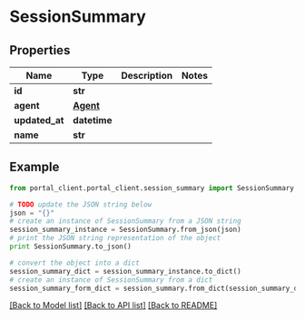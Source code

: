 # SessionSummary


## Properties
Name | Type | Description | Notes
------------ | ------------- | ------------- | -------------
**id** | **str** |  | 
**agent** | [**Agent**](Agent.md) |  | 
**updated_at** | **datetime** |  | 
**name** | **str** |  | 

## Example

```python
from portal_client.portal_client.session_summary import SessionSummary

# TODO update the JSON string below
json = "{}"
# create an instance of SessionSummary from a JSON string
session_summary_instance = SessionSummary.from_json(json)
# print the JSON string representation of the object
print SessionSummary.to_json()

# convert the object into a dict
session_summary_dict = session_summary_instance.to_dict()
# create an instance of SessionSummary from a dict
session_summary_form_dict = session_summary.from_dict(session_summary_dict)
```
[[Back to Model list]](../README.md#documentation-for-models) [[Back to API list]](../README.md#documentation-for-api-endpoints) [[Back to README]](../README.md)


